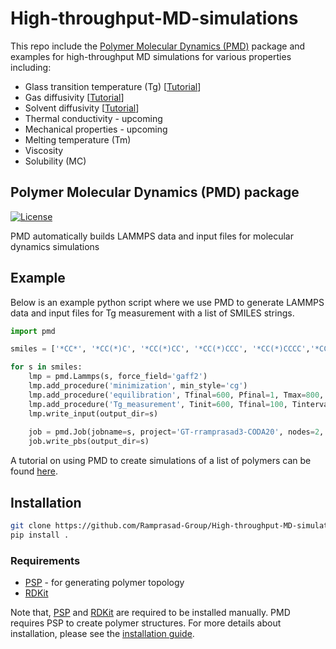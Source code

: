 # High-throughput-MD-simulations
This repo include the [Polymer Molecular Dynamics (PMD)](#polymer-molecular-dynamics-PMD-package) package and examples for high-throughput MD simulations for various properties including:
- Glass transition temperature (Tg) [[Tutorial](https://github.com/Ramprasad-Group/High-throughput-MD-simulations/tree/main/tutorials/Tg)]
- Gas diffusivity [[Tutorial](https://github.com/Ramprasad-Group/High-throughput-MD-simulations/tree/main/tutorials/Gas_diffusivity)]
- Solvent diffusivity [[Tutorial](https://github.com/Ramprasad-Group/High-throughput-MD-simulations/tree/main/tutorials/Solvent_diffusivity)]
- Thermal conductivity - upcoming
- Mechanical properties - upcoming
- Melting temperature (Tm)
- Viscosity
- Solubility (MC)

## Polymer Molecular Dynamics (PMD) package
[![License](https://img.shields.io/badge/license-MIT-blue.svg)](http://opensource.org/licenses/MIT)

PMD automatically builds LAMMPS data and input files for molecular dynamics simulations

## Example
Below is an example python script where we use PMD to generate LAMMPS data and input files for Tg measurement with a list of SMILES strings.
```python
import pmd

smiles = ['*CC*', '*CC(*)C', '*CC(*)CC', '*CC(*)CCC', '*CC(*)CCCC','*CC(*)c1ccccc1']

for s in smiles:
    lmp = pmd.Lammps(s, force_field='gaff2')
    lmp.add_procedure('minimization', min_style='cg')
    lmp.add_procedure('equilibration', Tfinal=600, Pfinal=1, Tmax=800, Pmax=49346.163)
    lmp.add_procedure('Tg_measurement', Tinit=600, Tfinal=100, Tinterval=25, step=1000000)
    lmp.write_input(output_dir=s)
                       
    job = pmd.Job(jobname=s, project='GT-rramprasad3-CODA20', nodes=2, ppn=24, walltime='48:00:00')
    job.write_pbs(output_dir=s)
```

A tutorial on using PMD to create simulations of a list of polymers can be found [here](https://github.com/Ramprasad-Group/High-throughput-MD-simulations/tree/main/Equilibration).

## Installation

```bash
git clone https://github.com/Ramprasad-Group/High-throughput-MD-simulations.git
pip install .
```

### Requirements
* [PSP](https://github.com/Ramprasad-Group/PSP) - for generating polymer topology
* [RDKit](https://www.rdkit.org/)

Note that, [PSP](https://github.com/Ramprasad-Group/PSP) and [RDKit](https://www.rdkit.org/) are required to be installed manually. PMD requires PSP to create polymer structures. For more details about installation, please see the [installation guide](https://github.com/Ramprasad-Group/High-throughput-MD-simulations/tree/main/tutorials/Installation).

